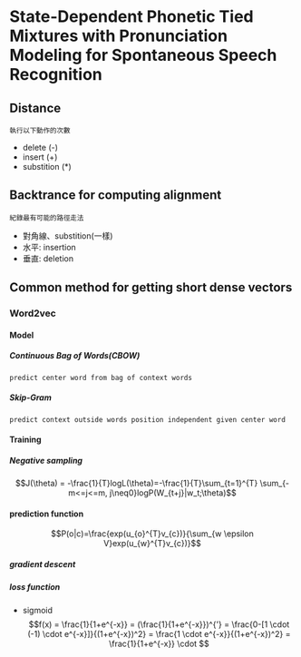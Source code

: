 # State-Dependent Phonetic Tied Mixtures with Pronunciation Modeling for Spontaneous Speech Recognition

## Distance
`執行以下動作的次數`
* delete (-)
* insert (+)
* substition (*)

## Backtrance for computing alignment
`紀錄最有可能的路徑走法`
* 對角線、substition(一樣)
* 水平: insertion
* 垂直: deletion

## Common method for getting short dense vectors
### Word2vec
#### Model
##### Continuous Bag of Words(CBOW)
`predict center word from bag of context words`

##### Skip-Gram
`predict context outside words position independent given center word`

#### Training
##### Negative sampling
$$J(\theta) = -\frac{1}{T}logL(\theta)=-\frac{1}{T}\sum_{t=1}^{T} \sum_{-m<=j<=m, j\neq0}logP(W_{t+j}|w_t;\theta)$$

#### prediction function
$$P(o|c)=\frac{exp(u_{o}^{T}v_{c})}{\sum_{w \epsilon V}exp(u_{w}^{T}v_{c})}$$

##### gradient descent
##### loss function
* sigmoid
$$f(x) = \frac{1}{1+e^{-x}} = (\frac{1}{1+e^{-x}})^{'} = \frac{0-[1 \cdot (-1) \cdot e^{-x}]}{(1+e^{-x})^2} = \frac{1 \cdot  e^{-x}}{(1+e^{-x})^2} = \frac{1}{1+e^{-x}} \cdot $$


